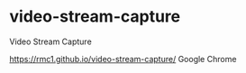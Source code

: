 # video-stream-capture
Video Stream Capture

https://rmc1.github.io/video-stream-capture/
Google Chrome
